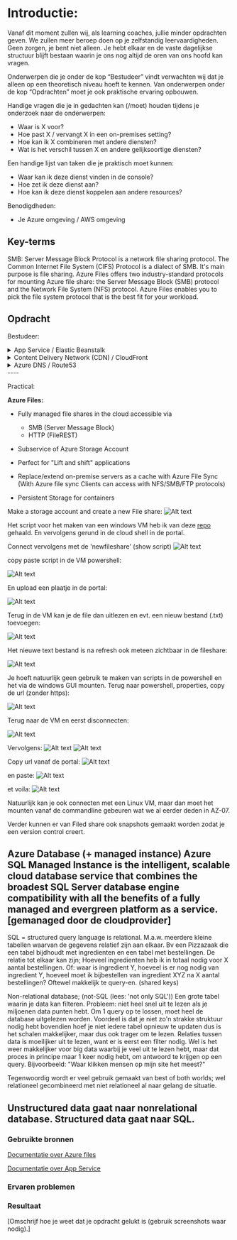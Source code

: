 # Introductie:
Vanaf dit moment zullen wij, als learning coaches, jullie minder opdrachten geven. We zullen meer beroep doen op je zelfstandig leervaardigheden. Geen zorgen, je bent niet alleen. Je hebt elkaar en de vaste dagelijkse structuur blijft bestaan waarin je ons nog altijd de oren van ons hoofd kan vragen.

Onderwerpen die je onder de kop “Bestudeer” vindt verwachten wij dat je alleen op een theoretisch niveau hoeft te kennen. Van onderwerpen onder de kop “Opdrachten” moet je ook praktische ervaring opbouwen.

Handige vragen die je in gedachten kan (/moet) houden tijdens je onderzoek naar de onderwerpen:
* Waar is X voor?
* Hoe past X / vervangt X in een on-premises setting?
* Hoe kan ik X combineren met andere diensten?
* Wat is het verschil tussen X en andere gelijksoortige diensten?

Een handige lijst van taken die je praktisch moet kunnen:
* Waar kan ik deze dienst vinden in de console?
* Hoe zet ik deze dienst aan?
* Hoe kan ik deze dienst koppelen aan andere resources?

Benodigdheden:
* Je Azure omgeving     				/ AWS omgeving


## Key-terms
SMB: Server Message Block Protocol is a network file sharing protocol. The Common Internet File System (CIFS) Protocol is a dialect of SMB. It's main purpose is file sharing. Azure Files offers two industry-standard protocols for mounting Azure file share: the Server Message Block (SMB) protocol and the Network File System (NFS) protocol. Azure Files enables you to pick the file system protocol that is the best fit for your workload.


## Opdracht

Bestudeer:
<details>
<summary>App Service       					/ Elastic Beanstalk</summary>

An App Service Environment can host your:

* Windows web apps
* Linux web apps
* Docker containers (Windows and Linux)
* Functions
* Logic apps (Standard)

App Service Environments are appropriate for application workloads that require:

* High scale.
* Isolation and secure network access.
* High memory utilization.
* High requests per second (RPS). You can create multiple App Service Environments in a single Azure region or across multiple Azure regions. This flexibility makes an App Service Environment ideal for horizontally scaling stateless applications with a high RPS requirement.

An App Service Environment can host applications from only one customer, and they do so on one of their virtual networks. Customers have fine-grained control over inbound and outbound application network traffic. Applications can establish high-speed secure connections over VPNs to on-premises corporate resources.

</details>

<details>
<summary>Content Delivery Network (CDN) 		/ CloudFront</summary>

</details>

<details>
<summary>Azure DNS 					/ Route53</summary>
</details>
----  

Practical:

**Azure Files:**

* Fully managed file shares in the cloud accessible via
    * SMB (Server Message Block)
    * HTTP (FileREST)
* Subservice of Azure Storage Account

* Perfect for "Lift and shift" applications 

* Replace/extend on-premise servers as a cache with Azure File Sync (With Azure file sync Clients can access with NFS/SMB/FTP protocols)

* Persistent Storage for containers

Make a storage account and create a new File share:
![Alt text](../00_includes/Week5/AZ-13.1.PNG)

Het script voor het maken van een windows VM heb ik van deze [repo](https://github.com/MarczakIO/azure4everyone-samples/blob/master/azure-files-introduction/create-windows-vm.sh) gehaald. En vervolgens gerund in de cloud shell in de portal.

Connect vervolgens met de 'newfileshare' (show script)
![Alt text](../00_includes/Week5/AZ-13.2.PNG)

copy paste script in de VM powershell:

![Alt text](../00_includes/Week5/AZ-13.3.PNG)

En upload een plaatje in de portal:

![Alt text](../00_includes/Week5/AZ-13.4.PNG)

Terug in de VM kan je de file dan uitlezen en evt. een nieuw bestand (.txt) toevoegen:

![Alt text](../00_includes/Week5/AZ-13.5.PNG)

Het nieuwe text bestand is na refresh ook meteen zichtbaar in de fileshare:

![Alt text](../00_includes/Week5/AZ-13.6.PNG)

Je hoeft natuurlijk geen gebruik te maken van scripts in de powershell en het via de windows GUI mounten. Terug naar powershell, properties, copy de url (zonder https):

![Alt text](../00_includes/Week5/AZ-13.7.PNG)

Terug naar de VM en eerst disconnecten:

![Alt text](../00_includes/Week5/AZ-13.8.PNG)

Vervolgens: 
![Alt text](../00_includes/Week5/AZ-13.9.PNG)
![Alt text](../00_includes/Week5/AZ-13.10.PNG)

Copy url vanaf de portal:
![Alt text](../00_includes/Week5/AZ-13.11.PNG)

en paste:
![Alt text](../00_includes/Week5/AZ-13.12.PNG)

et voila:
![Alt text](../00_includes/Week5/AZ-13.13.PNG)

Natuurlijk kan je ook connecten met een Linux VM, maar dan moet het mounten vanaf de commandline gebeuren wat we al eerder deden in AZ-07. 

Verder kunnen er van Filed share ook snapshots gemaakt worden zodat je een version control creert.

**Azure Database (+ managed instance)**
Azure SQL Managed Instance is the intelligent, scalable cloud database service that combines the broadest SQL Server database engine compatibility with all the benefits of a fully managed and evergreen platform as a service. [gemanaged door de cloudprovider]
----
SQL = structured query language is relational. M.a.w. meerdere kleine tabellen waarvan de gegevens relatief zijn aan elkaar. Bv een Pizzazaak die een tabel bijdhoudt met ingredienten en een tabel met bestellingen. De relatie tot elkaar kan zijn; Hoeveel ingredienten heb ik in totaal nodig voor X aantal bestellingen. Of: waar is ingredient Y, hoeveel is er nog nodig van ingredient Y, hoeveel moet ik bijbestellen van ingredient XYZ na X aantal bestellingen? Oftewel makkelijk te query-en. (shared keys)

 Non-relational database; (not-SQL (lees: 'not only SQL')) 
 Een grote tabel waarin je data kan filteren. Probleem: niet heel snel uit te lezen als je miljoenen data punten hebt. Om 1 query op te lossen, moet heel de database uitgelezen worden. Voordeel is dat je niet zo'n strakke struktuur nodig hebt bovendien hoef je niet iedere tabel opnieuw te updaten dus is het schalen makkelijker, maar dus ook trager om te lezen. Relaties tussen data is moeilijker uit te lezen, want er is eerst een filter nodig. Wel is het weer makkelijker voor big data waarbij je veel uit te lezen hebt, maar dat proces in principe maar 1 keer nodig hebt, om antwoord te krijgen op een query. Bijvoorbeeld: "Waar klikken mensen op mijn site het meest?"

Tegenwoordig wordt er veel gebruik gemaakt van best of  both worlds; wel relationeel gecombineerd met niet relationeel al naar gelang de situatie. 

Unstructured data gaat naar nonrelational database. Structured data gaat naar SQL. 
----


### Gebruikte bronnen
[Documentatie over Azure files](https://learn.microsoft.com/en-us/azure/storage/files/storage-files-introduction)

[Documentatie over App Service](https://learn.microsoft.com/en-us/azure/app-service/environment/overview)

### Ervaren problemen

### Resultaat
[Omschrijf hoe je weet dat je opdracht gelukt is (gebruik screenshots waar nodig).]
